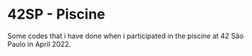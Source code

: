 # 42SP - Piscine
Some codes that i have done when i participated in the piscine at 42 São Paulo in April 2022.
